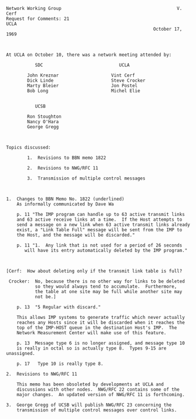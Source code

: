     Network Working Group                                            V. Cerf
    Request for Comments: 21                                            UCLA
                                                            October 17, 1969



    At UCLA on October 10, there was a network meeting attended by:

               SDC                             UCLA

            John Kreznar                    Vint Cerf
            Dick Linde                      Steve Crocker
            Marty Bleier                    Jon Postel
            Bob Long                        Michel Elie


               UCSB

            Ron Stoughton
            Nancy O'Hara
            George Gregg



    Topics discussed:

            1.  Revisions to BBN memo 1822

            2.  Revisions to NWG/RFC 11

            3.  Transmission of multiple control messages



    1.  Changes to BBN Memo No. 1822 (underlined)
        As informally communicated by Dave Wa

        p. 11 "The IMP program can handle up to 63 active transmit links
        and 63 active receive links at a time.  If the Host attempts to
        send a message on a new link when 63 active transmit links already
        exist, a "Link Table Full" message will be sent from the IMP to
        the Host, and the message will be discarded."

        p. 11 "1.  Any link that is not used for a period of 26 seconds
           will have its entry automatically deleted by the IMP program."



    [Cerf:  How about deleting only if the transmit link table is full?

     Crocker:  No, because there is no other way for links to be deleted
               so they would always tend to accumulate.  Furthermore,
               the table at one site may be full while another site may
               not be.]

        p. 13  "5 Regular with discard."

        This allows IMP systems to generate traffic which never actually
        reaches any Hosts since it will be discarded when it reaches the
        top of the IMP-HOST queue in the destination Host's IMP.  The
        Network Measurement Center will make use of this feature.

        p. 13  Message type 6 is no longer assigned, and message type 10
        is really in octal so is actually type 8.  Types 9-15 are unassigned.

        p. 17   Type 10 is really type 8.

    2.  Revisions to NWG/RFC 11

        This memo has been obsoleted by developments at UCLA and
        discussions with other nodes.  NWG/RFC 22 contains some of the
        major changes.  An updated version of NWG/RFC 11 is forthcoming.

    3.  George Gregg of UCSB will publish NWG/RFC 23 concerning the
        transmission of multiple control messages over control links.
